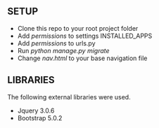 ## SETUP

* Clone this repo to your root project folder
* Add *permissions* to settings INSTALLED_APPS
* Add *permissions* to urls.py
* Run *python manage.py migrate*
* Change *nav.html* to your base navigation file


## LIBRARIES

The following external libraries were used.

* Jquery 3.0.6
* Bootstrap 5.0.2